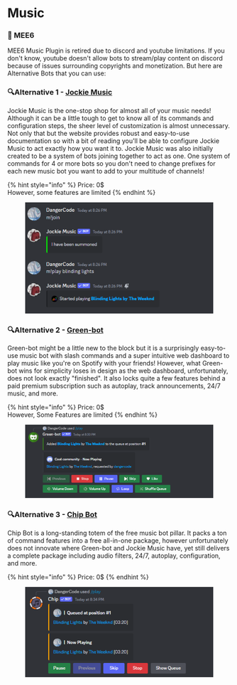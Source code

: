 # Music

### 👑 MEE6

MEE6 Music Plugin is retired due to discord and youtube limitations. If you don't know, youtube doesn't allow bots to stream/play content on discord because of issues surrounding copyrights and monetization. But here are Alternative Bots that you can use:

### 🔍Alternative 1 - [Jockie Music](https://www.jockiemusic.com/)

Jockie Music is the one-stop shop for almost all of your music needs! Although it can be a little tough to get to know all of its commands and configuration steps, the sheer level of customization is almost unnecessary. Not only that but the website provides robust and easy-to-use documentation so with a bit of reading you'll be able to configure Jockie Music to act exactly how you want it to. Jockie Music was also initially created to be a system of bots joining together to act as one. One system of commands for 4 or more bots so you don't need to change prefixes for each new music bot you want to add to your multitude of channels!

{% hint style="info" %}
Price: 0$\
However, some features are limited
{% endhint %}

<figure><img src="../.gitbook/assets/image (52).png" alt=""><figcaption></figcaption></figure>

### 🔍Alternative 2 - [Green-bot](https://green-bot.app/)

Green-bot might be a little new to the block but it is a surprisingly easy-to-use music bot with slash commands and a super intuitive web dashboard to play music like you're on Spotify with your friends! However, what Green-bot wins for simplicity loses in design as the web dashboard, unfortunately, does not look exactly "finished". It also locks quite a few features behind a paid premium subscription such as autoplay, track announcements, 24/7 music, and more.

{% hint style="info" %}
Price: 0$\
However, Some Features are limited
{% endhint %}

<figure><img src="../.gitbook/assets/image (53).png" alt=""><figcaption></figcaption></figure>

### 🔍Alternative 3 - [Chip Bot](https://chipbot.gg/home)

Chip Bot is a long-standing totem of the free music bot pillar. It packs a ton of command features into a free all-in-one package, however unfortunately does not innovate where Green-bot and Jockie Music have, yet still delivers a complete package including audio filters, 24/7, autoplay, configuration, and more.

{% hint style="info" %}
Price: 0$
{% endhint %}

<figure><img src="../.gitbook/assets/image (54).png" alt=""><figcaption></figcaption></figure>

